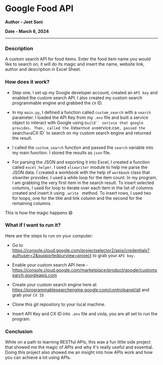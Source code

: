 # Google Food API
**Author - Jeet Soni**

**Date - March 6, 2024**

---

### **Description**

A custom search API for food items. Enter the food item name you would like to search on, it will do its magic and insert the name, website link, author and description in Excel Sheet.

### **How does it work?**

* Step one, I set up my Google developer account, created an `API key` and enabled the custom search API. I also created my custom search programmable engine and grabbed the `CX` ID. 

* In my `main.py`, I defined a function called `custom_search` with a `search` parameter. I loaded the API Key from my `.env` file and built a service object to interact with Google using `build`` serivce that google provides. Then, called the `list` method on `service.cse`, passed the `search` and `CX ID` to search on my custom search engine and returned the result.

* I called the `custom_search` function and passed the `search` variable into my main function. I stored the results as `json` file. 

* For parsing the JSON and exporting it into Excel, I created a function called `excel_helper`. I used `xlsxwriter` module to help me parse the JSON data. I created a workbook with the help of `workbook` class that xlswriter provides. I used a while loop for the item count. In my program, I am grabbing the very first item in the search result. To insert selected columns, I used for loop to iterate over each item in the list of columns created and insert it using `.write ` method. To insert rows, I used two for loops, one for the title and link column and the second for the remaining columns.

This is how the magic happens 😄

### **What if I want to run it?**

Here are the steps to run on your computer: 

* Go to https://console.cloud.google.com/projectselector2/apis/credentials?authuser=2&supportedpurview=project to grab your `API key.`

* Enable your custom search API here - https://console.cloud.google.com/marketplace/product/google/customsearch.googleapis.com

* Create your custom search engine here at https://programmablesearchengine.google.com/controlpanel/all and grab your `CX ID`

* Clone this git repository to your local machine. 

* Insert API Key and CX ID into `.env` file and viola, you are all set to run the program.

### **Conclusion**

While on a path to learning RESTful APIs, this was a fun little side project that showed me the magic of APIs and why it's really useful and essential. Doing this project also showed me an insight into how APIs work and how you can achieve a lot using APIs. 









